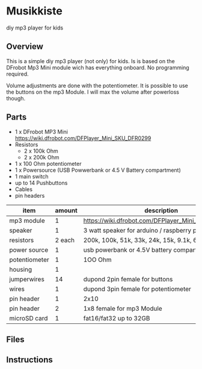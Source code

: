 # Musikkiste
diy mp3 player for kids
## Overview
This is a simple diy mp3 player (not only) for kids. Is is based on the DFrobot Mp3 Mini module wich has everything onboard. No programming required. 

Volume adjustments are done with the potentiometer. It is possible to use the buttons on the mp3 Module. I will max the volume after powerloss though. 


## Parts
* 1 x DFrobot MP3 Mini https://wiki.dfrobot.com/DFPlayer_Mini_SKU_DFR0299
* Resistors
  * 2 x 100k Ohm
  * 2 x 200k Ohm
* 1 x 100 Ohm potentiometer
* 1 x Powersource (USB Powwerbank or 4.5 V Battery compartment)
* 1 main switch
* up to 14 Pushbuttons
* Cables
* pin headers

|item           |amount       |description|
|---            |---          |---|
|mp3 module     |1            |https://wiki.dfrobot.com/DFPlayer_Mini_SKU_DFR0299  |
|speaker        |1            |3 watt speaker for arduino / raspberry pi   |
|resistors      |2 each       |200k, 100k, 51k, 33k, 24k, 15k, 9.1k, 6.2k, 3k|
|power source   |1            |usb powerbank or 4.5V battery compartment|
|potentiometer  |1            |1OO Ohm|
|housing        |1            |           |
|jumperwires    |14           |dupond 2pin female for buttons|
|wires          |1            |dupond 3pin female for potentiometer|
|pin header     |1            |2x10|
|pin header     |2            |1x8 female for mp3 Module|
|microSD card   |1            |fat16/fat32 up to 32GB|



## Files

## Instructions
